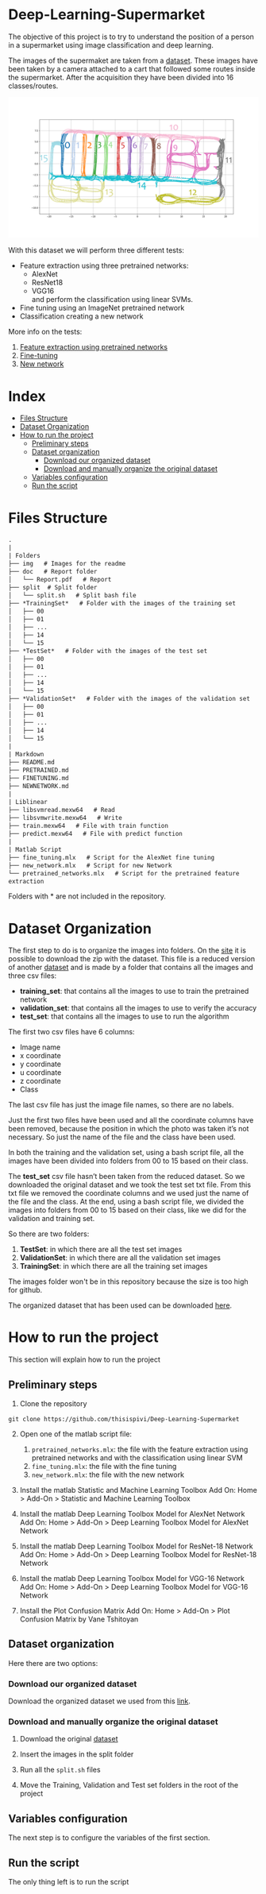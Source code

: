 # Deep-Learning-Supermarket
The objective of this project is to try to understand the position of a person in a supermarket using image classification and deep learning.

The images of the supermaket are taken from a [dataset](https://iplab.dmi.unict.it/MLC2018/). These images have been taken by a camera attached to a cart that followed some routes inside the supermarket. After the acquisition they have been divided into 16 classes/routes.    

![image](img/pretrained/Routes.png)

With this dataset we will perform three different tests:
* Feature extraction using three pretrained networks:
  * AlexNet
  * ResNet18
  * VGG16  
and perform the classification using linear SVMs.
* Fine tuning using an ImageNet pretrained network
* Classification creating a new network

More info on the tests:
1. [Feature extraction using pretrained networks](https://github.com/thisispivi/Deep-Learning-Supermarket/blob/main/PRETRAINED.md)
1. [Fine-tuning](https://github.com/thisispivi/Deep-Learning-Supermarket/blob/main/FINETUNING.md)
1. [New network](https://github.com/thisispivi/Deep-Learning-Supermarket/blob/main/NEWNETWORK.md)


# Index
- [Files Structure](#files-structure)
- [Dataset Organization](#dataset-organization)
- [How to run the project](#how-to-run-the-project)
  * [Preliminary steps](#preliminary-steps)
  * [Dataset organization](#dataset-organization)
    + [Download our organized dataset](#download-our-organized-dataset)
    + [Download and manually organize the original dataset](#download-and-manually-organize-the-original-dataset)
  * [Variables configuration](#variables-configuration)
  * [Run the script](#run-the-script)

# Files Structure
```
.
|
| Folders
├── img   # Images for the readme
├── doc   # Report folder
│   └── Report.pdf   # Report
├── split  # Split folder
│   └── split.sh   # Split bash file
├── *TrainingSet*   # Folder with the images of the training set
│   ├── 00
│   ├── 01
│   ├── ...
│   ├── 14
│   └── 15
├── *TestSet*   # Folder with the images of the test set
│   ├── 00
│   ├── 01
│   ├── ...
│   ├── 14
│   └── 15
├── *ValidationSet*   # Folder with the images of the validation set
│   ├── 00
│   ├── 01
│   ├── ...
│   ├── 14
│   └── 15
|
| Markdown
├── README.md
├── PRETRAINED.md
├── FINETUNING.md
├── NEWNETWORK.md
|
| Liblinear
├── libsvmread.mexw64   # Read
├── libsvmwrite.mexw64   # Write
├── train.mexw64   # File with train function
├── predict.mexw64   # File with predict function
|
| Matlab Script
├── fine_tuning.mlx   # Script for the AlexNet fine tuning
├── new_network.mlx   # Script for new Network
└── pretrained_networks.mlx   # Script for the pretrained feature extraction
```

Folders with * are not included in the repository.

# Dataset Organization
The first step to do is to organize the images into folders. On the [site](https://iplab.dmi.unict.it/MLC2018/) it is possible to download the zip with the dataset. This file is a reduced version of another [dataset](https://iplab.dmi.unict.it/EgocentricShoppingCartLocalization/) and is made by a folder that contains all the images and three csv files:
* **training_set**: that contains all the images to use to train the pretrained network
* **validation_set**: that contains all the images to use to verify the accuracy
* **test_set**: that contains all the images to use to run the algorithm

The first two csv files have 6 columns:
* Image name
* x coordinate
* y coordinate
* u coordinate
* z coordinate
* Class

The last csv file has just the image file names, so there are no labels.

Just the first two files have been used and all the coordinate columns have been removed, because the position in which the photo was taken it’s not necessary. So just the name of the file and the class have been used.

In both the training and the validation set, using a bash script file, all the images have been divided into folders from 00 to 15 based on their class.

The **test_set** csv file hasn’t been taken from the reduced dataset. So we downloaded the original dataset and we took the test set txt file. From this txt file we removed the coordinate columns and we used just the name of the file and the class. At the end, using a bash script file, we divided the images into folders from 00 to 15 based on their class, like we did for the validation and training set.

So there are two folders:
1. **TestSet**: in which there are all the test set images
1. **ValidationSet**: in which there are all the validation set images
1. **TrainingSet**: in which there are all the training set images

The images folder won't be in this repository because the size is too high for github.

The organized dataset that has been used can be downloaded [here](https://mega.nz/file/4Y0gGApI#GyfobYBt2vI52A85Gk_AQMBx3DkQ06q3Z0P3lncT__k).

# How to run the project
This section will explain how to run the project

## Preliminary steps

1. Clone the repository
```shell script
git clone https://github.com/thisispivi/Deep-Learning-Supermarket
```

2. Open one of the matlab script file:  
    1. ```pretrained_networks.mlx```: the file with the feature extraction using pretrained networks and with the classification using linear SVM
    1. ```fine_tuning.mlx```: the file with the fine tuning
    1. ```new_network.mlx```: the file with the new network


1. Install the matlab Statistic and Machine Learning Toolbox Add On: Home > Add-On > Statistic and Machine Learning Toolbox

2. Install the matlab Deep Learning Toolbox Model for AlexNet Network Add On: Home > Add-On > Deep Learning Toolbox Model for AlexNet Network

3. Install the matlab Deep Learning Toolbox Model for ResNet-18 Network Add On: Home > Add-On > Deep Learning Toolbox Model for ResNet-18 Network

4. Install the matlab Deep Learning Toolbox Model for VGG-16 Network Add On: Home > Add-On > Deep Learning Toolbox Model for VGG-16 Network

5. Install the Plot Confusion Matrix Add On: Home > Add-On > Plot Confusion Matrix by Vane Tshitoyan

## Dataset organization
Here there are two options:

### Download our organized dataset
Download the organized dataset we used from this [link](https://mega.nz/file/pQdQ0bgK#agEcbPofnVOqPUiarCcUngtgiKaYXXuK9N-_59YukXw).

### Download and manually organize the original dataset
1. Download the original [dataset](https://iplab.dmi.unict.it/MLC2018/)

1. Insert the images in the split folder

1. Run all the ```split.sh``` files

1. Move the Training, Validation and Test set folders in the root of the project

## Variables configuration
The next step is to configure the variables of the first section. 

## Run the script
The only thing left is to run the script


